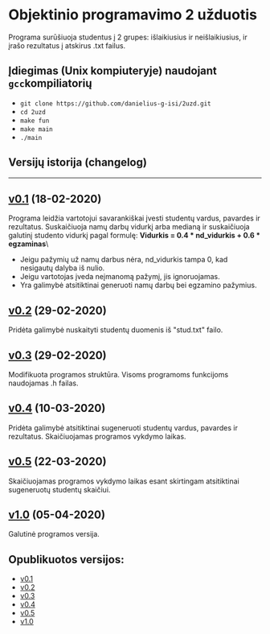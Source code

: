 # Objektinio programavimo 2 užduotis
Programa surūšiuoja studentus į 2 grupes: išlaikiusius ir neišlaikiusius, ir įrašo rezultatus į atskirus .txt failus.

## Įdiegimas (Unix kompiuteryje) naudojant `gcc`kompiliatorių 

- `git clone https://github.com/danielius-g-isi/2uzd.git`
- `cd 2uzd`
- `make fun`
- `make main`
- `./main`

## Versijų istorija (changelog)

---

## [v0.1](https://github.com/danielius-g-isi/2uzd/tree/v0.1) (18-02-2020)
Programa leidžia vartotojui savarankiškai įvesti studentų vardus, pavardes ir rezultatus. Suskaičiuoja namų darbų vidurkį arba medianą ir suskaičiuoja galutinį studento vidurkį pagal formulę:
**Vidurkis = 0.4 * nd_vidurkis + 0.6 * egzaminas**\
- Jeigu pažymių už namų darbus nėra, nd_vidurkis tampa 0, kad nesigautų dalyba iš nulio.
- Jeigu vartotojas įveda neįmanomą pažymį, jis ignoruojamas.
- Yra galimybė atsitiktinai generuoti namų darbų bei egzamino pažymius.

## [v0.2](https://github.com/danielius-g-isi/2uzd/tree/v0.2) (29-02-2020)
Pridėta galimybė nuskaityti studentų duomenis iš "stud.txt" failo.

## [v0.3](https://github.com/danielius-g-isi/3uzd/tree/v0.3) (29-02-2020)
Modifikuota programos struktūra. Visoms programoms funkcijoms naudojamas .h failas.

## [v0.4](https://github.com/danielius-g-isi/3uzd/tree/v0.4) (10-03-2020)
Pridėta galimybė atsitiktinai sugeneruoti studentų vardus, pavardes ir rezultatus. Skaičiuojamas programos vykdymo laikas.

## [v0.5](https://github.com/danielius-g-isi/3uzd/tree/v0.5) (22-03-2020)
Skaičiuojamas programos vykdymo laikas esant skirtingam atsitiktinai sugeneruotų studentų skaičiui.

## [v1.0](https://github.com/danielius-g-isi/3uzd/tree/v1.0) (05-04-2020)
Galutinė programos versija.


## Opublikuotos versijos:
- [v0.1](https://github.com/danielius-g-isi/2uzd/releases/tag/v0.1)
- [v0.2](https://github.com/danielius-g-isi/2uzd/releases/tag/v0.2)
- [v0.3](https://github.com/danielius-g-isi/2uzd/releases/tag/v0.3)
- [v0.4](https://github.com/danielius-g-isi/2uzd/releases/tag/v0.4)
- [v0.5](https://github.com/danielius-g-isi/2uzd/releases/tag/v0.5)
- [v1.0](https://github.com/danielius-g-isi/2uzd/releases/tag/v1.0)
